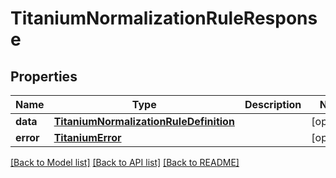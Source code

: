 # TitaniumNormalizationRuleResponse


## Properties
Name | Type | Description | Notes
------------ | ------------- | ------------- | -------------
**data** | [**TitaniumNormalizationRuleDefinition**](TitaniumNormalizationRuleDefinition.md) |  | [optional] 
**error** | [**TitaniumError**](TitaniumError.md) |  | [optional] 

[[Back to Model list]](../README.md#documentation-for-models) [[Back to API list]](../README.md#documentation-for-api-endpoints) [[Back to README]](../README.md)


